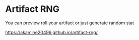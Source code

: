 # Artifact RNG

You can preview roll your artifact or just generate random stat

https://akamine20496.github.io/artifact-rng/
